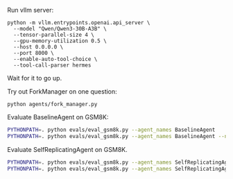 Run vllm server:

```
python -m vllm.entrypoints.openai.api_server \
  --model "Qwen/Qwen3-30B-A3B" \
  --tensor-parallel-size 4 \
  --gpu-memory-utilization 0.5 \
  --host 0.0.0.0 \
  --port 8000 \
  --enable-auto-tool-choice \
  --tool-call-parser hermes
```
Wait for it to go up.

Try out ForkManager on one question:
```
python agents/fork_manager.py
```

Evaluate BaselineAgent on GSM8K:
```bash
PYTHONPATH=. python evals/eval_gsm8k.py --agent_names BaselineAgent
PYTHONPATH=. python evals/eval_gsm8k.py --agent_names BaselineAgent --num_examples=25
```

Evaluate SelfReplicatingAgent on GSM8K. 
```bash
PYTHONPATH=. python evals/eval_gsm8k.py --agent_names SelfReplicatingAgent --max_concurrent_tasks=5
PYTHONPATH=. python evals/eval_gsm8k.py --agent_names SelfReplicatingAgent --num_examples=25 --max_concurrent_tasks=5
```

